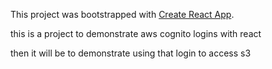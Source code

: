 This project was bootstrapped with [Create React App](https://github.com/facebookincubator/create-react-app).

this is a project to demonstrate aws cognito logins with react

then it will be to demonstrate using that login to access s3